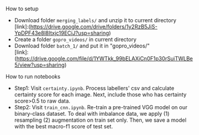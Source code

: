 How to setup </br>
* Download folder ````merging_labels/```` and unzip it to current directory </br>
  [link]:(https://drive.google.com/drive/folders/1y2RzB5JiS-YpDPF43e8l8Itxjc19ECiJ?usp=sharing)
* Create a folder ````gopro_videos/```` in current directory
* Download folder ````batch_1/```` and put it in "gopro_videos/" </br>
  [link]: (https://drive.google.com/file/d/1YWTkk_99bELAXiCn0F1p30rSuiTWLBe5/view?usp=sharing)

How to run notebooks </br>
* Step1: Visit ````certainty.ipynb````. Process labellers' csv and calculate certainty score for each image. Next, include those who has certainty score>0.5 to raw data.  
* Step2: Visit ````train_cnn.ipynb````. Re-train a pre-trained VGG model on our binary-class dataset. To deal with imbalance data, we apply (1) resampling (2) augmentation on train set only. Then, we save a model with the best macro-f1 score of test set. 
